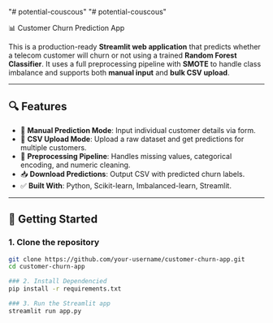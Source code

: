 "# potential-couscous" 
"# potential-couscous" 

 📊 Customer Churn Prediction App

This is a production-ready **Streamlit web application** that predicts whether a telecom
customer will churn or not using a trained **Random Forest Classifier**. It uses a full
preprocessing pipeline with **SMOTE** to handle class imbalance and supports both **manual
 input** and **bulk CSV upload**.

---

## 🔍 Features

- 🧍 **Manual Prediction Mode**: Input individual customer details via form.
- 📁 **CSV Upload Mode**: Upload a raw dataset and get predictions for multiple customers.
- 🧠 **Preprocessing Pipeline**: Handles missing values, categorical encoding, and numeric cleaning.
- 📥 **Download Predictions**: Output CSV with predicted churn labels.
- ✅ **Built With**: Python, Scikit-learn, Imbalanced-learn, Streamlit.

---

## 🚀 Getting Started

### 1. Clone the repository
```bash
git clone https://github.com/your-username/customer-churn-app.git
cd customer-churn-app

### 2. Install Dependencied
pip install -r requirements.txt

### 3. Run the Streamlit app
streamlit run app.py

